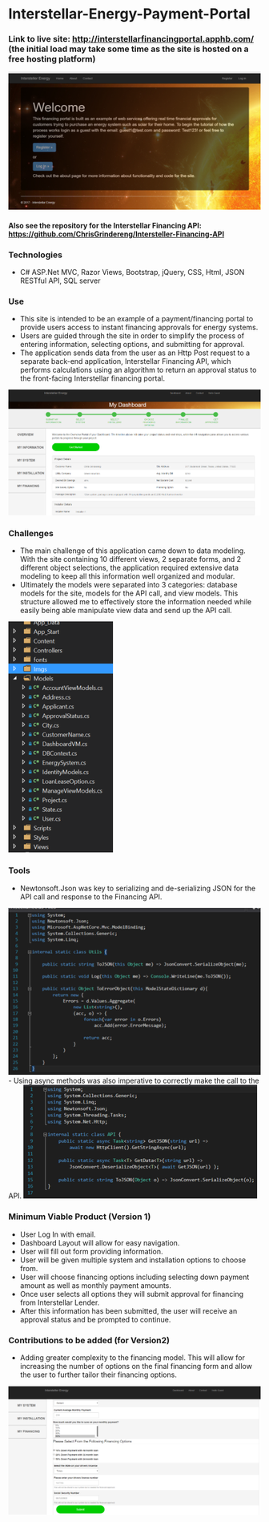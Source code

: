 # Interstellar-Energy-Payment-Portal
### Link to live site:  http://interstellarfinancingportal.apphb.com/ (the initial load may take some time as the site is hosted on a free hosting platform) 
 
<img src="JSON%20Payment%20Portal/Screenshots/HomeScreen.png"/>

#### Also see the repository for the Interstellar Financing API: https://github.com/ChrisGrindereng/Intersteller-Financing-API

### Technologies
- C# ASP.Net MVC, Razor Views, Bootstrap, jQuery, CSS, Html, JSON RESTful API, SQL server

### Use
- This site is intended to be an example of a payment/financing portal to provide users access to instant financing approvals for energy systems.
- Users are guided through the site in order to simplify the process of entering information, selecting options, and submitting for approval. 
- The application sends data from the user as an Http Post request to a separate back-end application, Interstellar Financing API, which performs calculations using an algorithm to return an approval status to the front-facing Interstellar financing portal.

<img src="JSON%20Payment%20Portal/Screenshots/ProjectOverviewScreen.png"/>

### Challenges 
- The main challenge of this application came down to data modeling. With the site containing 10 different views, 2 separate forms, and 2 different object selections, the application required extensive data modeling to keep all this information well organized and modular.  
- Ultimately the models were separated into 3 categories: database models for the site, models for the API call, and view models. This structure allowed me to effectively store the information needed while easily being able manipulate view data and send up the API call. 

<img src="JSON%20Payment%20Portal/Screenshots/DataStructureScreen.png"/>

### Tools 
- Newtonsoft.Json was key to serializing and de-serializing JSON for the API call and response to the Financing API. 

<img src="JSON%20Payment%20Portal/Screenshots/NewtonsoftScreen.png"/>
- Using async methods was also imperative to correctly make the call to the API.

<img src="JSON%20Payment%20Portal/Screenshots/AsyncJSONScreen.png"/>

### Minimum Viable Product (Version 1)
 - User Log In with email. 
 - Dashboard Layout will allow for easy navigation.
 - User will fill out form providing information.
 - User will be given multiple system and installation options to choose from. 
 - User will choose financing options including selecting down payment amount as well as monthly payment amounts.
 - Once user selects all options they will submit approval for financing from Interstellar Lender. 
 - After this information has been submitted, the user will receive an approval status and be prompted to continue. 

### Contributions to be added (for Version2)
- Adding greater complexity to the financing model. This will allow for increasing the number of options on the final financing form and allow the user to further tailor their financing options.  

<img src="JSON%20Payment%20Portal/Screenshots/ProjectFinancingScreen.png"/>

